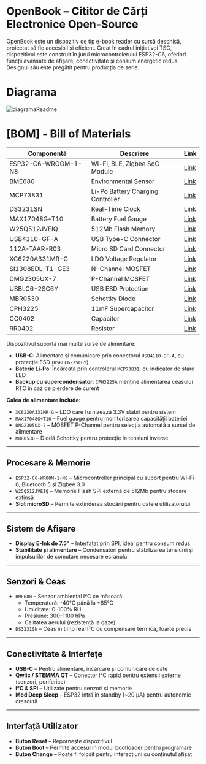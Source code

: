 # OpenBook – Cititor de Cărți Electronice Open-Source

OpenBook este un dispozitiv de tip e-book reader cu sursă deschisă, proiectat să fie accesibil și eficient. Creat în cadrul inițiativei TSC, dispozitivul este construit în jurul microcontrolerului ESP32-C6, oferind funcții avansate de afișare, conectivitate și consum energetic redus. Designul său este pregătit pentru producția de serie.

# Diagrama
![diagramaReadme](https://github.com/user-attachments/assets/b3b2bf74-13f5-4443-afec-7220b29a054a)

# [BOM] - Bill of Materials

| Componentă             | Descriere                            | Link |
|------------------------|--------------------------------------|------|
| ESP32-C6-WROOM-1-N8    | Wi-Fi, BLE, Zigbee SoC Module        | [Link](https://www.snapeda.com/parts/ESP32-C6-WROOM-1-N8/Espressif+Systems/view-part/) |
| BME680                 | Environmental Sensor                 | [Link](https://www.snapeda.com/parts/BME680/Bosch/view-part/?welcome=home) |
| MCP73831               | Li-Po Battery Charging Controller    | [Link](https://www.digikey.com/en/products/detail/microchip-technology/MCP73831T-2ACI-OT/1874108) |
| DS3231SN               | Real-Time Clock                      | [Link](https://www.snapeda.com/parts/DS3231SN%23/Analog+Devices/view-part/) |
| MAX17048G+T10          | Battery Fuel Gauge                   | [Link](https://www.digikey.com/en/products/detail/analog-devices-inc-maxim-integrated/MAX17048G-T10/9357632) |
| W25Q512JVEIQ           | 512Mb Flash Memory                   | [Link](https://www.snapeda.com/parts/W25Q512JVEIQ/Winbond/view-part/) |
| USB4110-GF-A           | USB Type-C Connector                 | [Link](https://www.digikey.com/en/products/detail/amphenol-commercial-products/USB4110-GF-A/6039334) |
| 112A-TAAR-R03          | Micro SD Card Connector              | [Link](https://store.comet.bg/en/Catalogue/Product/43497/) |
| XC6220A331MR-G         | LDO Voltage Regulator                | [Link](https://www.lcsc.com/product-detail/LDO-Voltage-Regulators_Torex-Semicon-XC6220A331MR-G_C35154.html) |
| SI1308EDL-T1-GE3       | N-Channel MOSFET                     | [Link](https://www.digikey.com/en/products/detail/vishay-siliconix/SI1308EDL-T1-GE3/770967) |
| DMG2305UX-7            | P-Channel MOSFET                     | [Link](https://www.digikey.com/en/products/detail/diodes-incorporated/DMG2305UX-7/2713557) |
| USBLC6-2SC6Y           | USB ESD Protection                   | [Link](https://www.digikey.com/en/products/detail/stmicroelectronics/USBLC6-2SC6Y/458756) |
| MBR0530                | Schottky Diode                       | [Link](https://www.digikey.com/en/products/detail/onsemi/MBR0530T1G/965411) |
| CPH3225                | 11mF Supercapacitor                  | [Link](https://www.snapeda.com/parts/CPH3225A/Seiko+Instruments/view-part/) |
| CC0402                 | Capacitor                            | [Link](https://componentsearchengine.com/part-view/CC0402MRX5R5BB106/YAGEO) |
| RR0402                 | Resistor                             | [Link](https://www.snapeda.com/parts/RC0402FR-07226RL/Yageo/view-part/) |

Dispozitivul suportă mai multe surse de alimentare:

- **USB-C**: Alimentare și comunicare prin conectorul `USB4110-GF-A`, cu protecție ESD (`USBLC6-2SC6Y`)
- **Baterie Li-Po**: Încărcată prin controlerul `MCP73831`, cu indicator de stare LED
- **Backup cu supercondensator**: `CPH3225A` menține alimentarea ceasului RTC în caz de pierdere de curent

**Calea de alimentare include:**

- `XC6220A331MR-G` – LDO care furnizează 3.3V stabil pentru sistem
- `MAX17048G+T10` – Fuel gauge pentru monitorizarea capacității bateriei
- `DMG2305UX-7` – MOSFET P-Channel pentru selecția automată a sursei de alimentare
- `MBR0530` – Diodă Schottky pentru protecție la tensiuni inverse

---

## Procesare & Memorie

- `ESP32-C6-WROOM-1-N8` – Microcontroller principal cu suport pentru Wi-Fi 6, Bluetooth 5 și Zigbee 3.0
- `W25Q512JVEIQ` – Memorie Flash SPI externă de 512Mb pentru stocare extinsă
- **Slot microSD** – Permite extinderea stocării pentru datele utilizatorului

---

## Sistem de Afișare

- **Display E-Ink de 7.5"** – Interfațat prin SPI, ideal pentru consum redus
- **Stabilitate și alimentare** – Condensatori pentru stabilizarea tensiunii și impulsurilor de comutare necesare ecranului

---

## Senzori & Ceas

- `BME680` – Senzor ambiental I²C ce măsoară:
  - Temperatură: -40°C până la +85°C  
  - Umiditate: 0–100% RH  
  - Presiune: 300–1100 hPa  
  - Calitatea aerului (rezistență la gaze)
- `DS3231SN` – Ceas în timp real I²C cu compensare termică, foarte precis

---

## Conectivitate & Interfețe

- **USB-C** – Pentru alimentare, încărcare și comunicare de date
- **Qwiic / STEMMA QT** – Conector I²C rapid pentru extensii externe (senzori, periferice)
- **I²C & SPI** – Utilizate pentru senzori și memorie
- **Mod Deep Sleep** – ESP32 intră în standby (~20 µA) pentru autonomie crescută

---

## Interfață Utilizator

- **Buton Reset** – Repornește dispozitivul
- **Buton Boot** – Permite accesul în modul bootloader pentru programare
- **Buton Change** – Poate fi folosit pentru interacțiuni cu conținutul afișat
